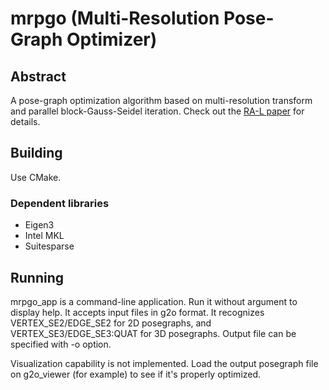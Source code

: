 # mrpgo (Multi-Resolution Pose-Graph Optimizer)

## Abstract

A pose-graph optimization algorithm based on multi-resolution transform and parallel block-Gauss-Seidel iteration.
Check out the [RA-L paper](http://www2.kobe-u.ac.jp/~tazaki/docs/tazaki_ral2022.pdf) for details.

## Building

Use CMake.

### Dependent libraries

- Eigen3
- Intel MKL
- Suitesparse

## Running

mrpgo_app is a command-line application.
Run it without argument to display help.
It accepts input files in g2o format.
It recognizes VERTEX_SE2/EDGE_SE2 for 2D posegraphs,
 and VERTEX_SE3/EDGE_SE3:QUAT for 3D posegraphs.
Output file can be specified with -o option.

Visualization capability is not implemented.
Load the output posegraph file on g2o_viewer (for example) to see if it's properly optimized.

